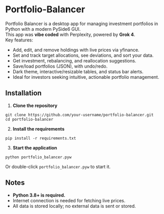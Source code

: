 # Portfolio-Balancer
Portfolio Balancer is a desktop app for managing investment portfolios in Python with a modern PySide6 GUI.  
This app was **vibe coded** with Perplexity, powered by **Grok 4**.  
Key features:
- Add, edit, and remove holdings with live prices via yfinance.
- Set and track target allocations, see deviations, and sort your data.
- Get investment, rebalancing, and reallocation suggestions.
- Save/load portfolios (JSON), with undo/redo.
- Dark theme, interactive/resizable tables, and status bar alerts.
- Ideal for investors seeking intuitive, actionable portfolio management.

## Installation

1. **Clone the repository**
```
git clone https://github.com/your-username/portfolio-balancer.git
cd portfolio-balancer
```

2. **Install the requirements**
```
pip install -r requirements.txt
```

3. **Start the application**
```
python portfolio_balancer.pyw
```
Or double-click `portfolio_balancer.pyw` to start it.

## Notes
- **Python 3.8+ is required.**
- Internet connection is needed for fetching live prices.
- All data is stored locally; no external data is sent or stored.
